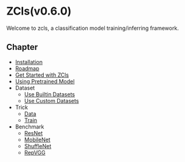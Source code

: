 # ZCls(v0.6.0)

Welcome to zcls, a classification model training/inferring framework.

## Chapter

* [Installation](./install.md)
* [Roadmap](./roadmap.md)
* [Get Started with ZCls](./get-started.md)
* [Using Pretrained Model](./pretrained-model.md)
* Dataset
    * [Use Builtin Datasets](./builtin-datasets.md)
    * [Use Custom Datasets](./custom-datasets.md)
* Trick
    * [Data](./trick-data.md)
    * [Train](./trick-train.md)
* Benchmark
    * [ResNet](./benchmark-resnet.md)
    * [MobileNet](./benchmark-mobilenet.md)
    * [ShuffleNet](./benchmark-shufflenet.md)
    * [RepVGG](./benchmark-repvgg.md)